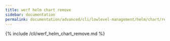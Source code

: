 ```yaml
---
title: werf helm chart remove
sidebar: documentation
permalink: documentation/advanced/cli/lowlevel-management/helm/chart/remove.html
---
```


{% include /cli/werf_helm_chart_remove.md %}
